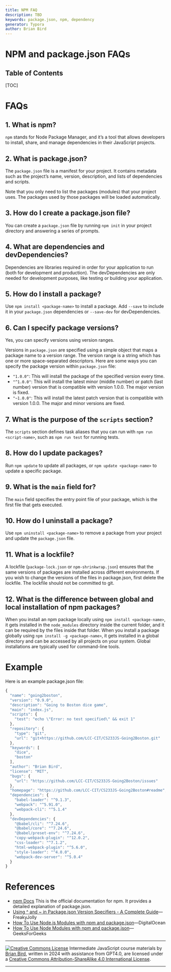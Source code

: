```yaml
---
title: NPM FAQ
description: TBD
keywords: package.json, npm, dependency
generator: Typora
author: Brian Bird
---
```


<h1>NPM and package.json FAQs</h1>

<h2>Table of Contents</h2>

[TOC]

# FAQs

## 1. What is npm?

`npm` stands for Node Package Manager, and it’s a tool that allows developers to install, share, and manage dependencies in their JavaScript projects.

## 2. What is package.json?

The `package.json` file is a manifest for your project. It contains metadata such as the project’s name, version, description, and lists of dependencies and scripts.

Note that you only need to list the packages (modules) that your project uses. The packages used by those packages will be loaded automatically.

## 3. How do I create a package.json file?

You can create a `package.json` file by running `npm init` in your project directory and answering a series of prompts.

## 4. What are dependencies and devDependencies?

Dependencies are libraries required in order for your application to run (both for development and production). The devDependencies are only needed for development purposes, like testing or building your application.

## 5. How do I install a package?

Use `npm install <package-name>` to install a package. Add `--save` to include it in your `package.json` dependencies or `--save-dev` for devDependencies.

## 6. Can I specify package versions?

Yes, you can specify versions using version ranges.

Versions in `package.json` are specified using a simple object that maps a package name to a version range. The version range is a string which has one or more space-separated descriptors. Here are some ways you can specify the package version within `package.json` file:

- `"1.0.0"`: This will install the package of the specified version every time.
- `"^1.0.0"`: This will install the latest minor (middle number) or patch (last number) version that is compatible with version 1.0.0. The major version is fixed.
- `"~1.0.0"`: This will install the latest patch version that is compatible with version 1.0.0. The major and minor versions are fixed.

## 7. What is the purpose of the `scripts` section?

The `scripts` section defines task aliases that you can run with `npm run <script-name>`, such as `npm run test` for running tests.

## 8. How do I update packages?

Run `npm update` to update all packages, or `npm update <package-name>` to update a specific package.

## 9. What is the `main` field for?

The `main` field specifies the entry point file of your package, which is the first file that gets executed.

## 10. How do I uninstall a package?

Use `npm uninstall <package-name>` to remove a package from your project and update the `package.json` file.

## 11. What is a lockfile?

A lockfile (`package-lock.json` or `npm-shrinkwrap.json`) ensures that the same versions of packages are installed across different environments. If you wish to change the versions of the files in package.json, first delete the lockfile. The lockfile should not be committed to git.

## 12. What is the difference between global and local installation of npm packages?

When you install an npm package locally using `npm install <package-name>`, it gets installed in the `node_modules` directory inside the current folder, and it can be required by the files inside that folder. When you install a package globally using `npm install -g <package-name>`, it gets installed in a global directory and can be accessed by all projects on your system. Global installations are typically used for command-line tools.



# Example

Here is an example package.json file:

```javascript
{
  "name": "going2boston",
  "version": "0.9.0",
  "description": "Going to Boston dice game",
  "main": "index.js",
  "scripts": {
    "test": "echo \"Error: no test specified\" && exit 1"
  },
  "repository": {
    "type": "git",
    "url": "git+https://github.com/LCC-CIT/CS233JS-Going2Boston.git"
  },
  "keywords": [
    "dice",
    "boston"
  ],
  "author": "Brian Bird",
  "license": "MIT",
  "bugs": {
    "url": "https://github.com/LCC-CIT/CS233JS-Going2Boston/issues"
  },
  "homepage": "https://github.com/LCC-CIT/CS233JS-Going2Boston#readme",
  "dependencies": {
    "babel-loader": "^9.1.3",
    "webpack": "^5.91.0",
    "webpack-cli": "^5.1.4"
  },
  "devDependencies": {
    "@babel/cli": "^7.24.6",
    "@babel/core": "^7.24.6",
    "@babel/preset-env": "^7.24.6",
    "copy-webpack-plugin": "^12.0.2",
    "css-loader": "^7.1.2",
    "html-webpack-plugin": "^5.6.0",
    "style-loader": "^4.0.0",
    "webpack-dev-server": "^5.0.4"
  }
}
```



# References

- [npm Docs](https://docs.npmjs.com/cli/v6/configuring-npm/package-json)
  This is the official documentation for npm. It provides a detailed explanation of package.json.
- [Using ^ and ~ in Package.json Version Specifiers - A Complete Guide](https://www.freakyjolly.com/using-and-in-package-json-version-specifiers-a-complete-guide/)&mdash;FreakyJolly
- [How To Use Node.js Modules with npm and package.json](https://www.digitalocean.com/community/tutorials/how-to-use-node-js-modules-with-npm-and-package-json)&mdash;DigitalOcean
- [How To Use Node Modules with npm and package.json](https://www.geeksforgeeks.org/how-to-use-node-modules-with-npm-and-package-json/)&mdash;GeeksForGeeks



---

[![Creative Commons License](https://i.creativecommons.org/l/by-sa/4.0/88x31.png)](http://creativecommons.org/licenses/by-sa/4.0/) Intermediate JavaScript course materials by [Brian Bird](https://profbird.dev), written in <time>2024</time> with assistance from GPT4.0, are licensed under a [Creative Commons Attribution-ShareAlike 4.0 International License](http://creativecommons.org/licenses/by-sa/4.0/).

---